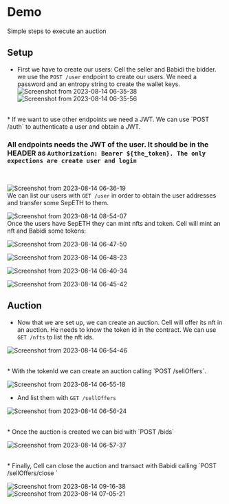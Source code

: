 # Demo
Simple steps to execute an auction
## Setup
* First we have to create our users: Cell the seller and Babidi the bidder. we use the `POST /user` endpoint to create our users.
We need a password and an entropy string to create the wallet keys.
![Screenshot from 2023-08-14 06-35-38](https://github.com/matiasADiazPerez/NFT-Marketplace/assets/130945302/62428e81-2481-4ed7-b42c-4b3a491baa3b)
![Screenshot from 2023-08-14 06-35-56](https://github.com/matiasADiazPerez/NFT-Marketplace/assets/130945302/cab66bfe-d602-4fcc-87e4-10a1622fd7ef)
<br>
* If we want to use other endpoints we need a JWT. We can use `POST /auth` to authenticate a user and obtain a JWT.
  
### All endpoints needs the JWT of the user. It should be in the HEADER as `Authorization: Bearer ${the_token}. The only expections are create user and login`
<br>

![Screenshot from 2023-08-14 06-36-19](https://github.com/matiasADiazPerez/NFT-Marketplace/assets/130945302/28a50809-7819-4ea0-b93c-6c207275b969)
<br>
We can list our users with `GET /user` in order to obtain the user addresses and transfer some SepETH to them.
<br>

![Screenshot from 2023-08-14 08-54-07](https://github.com/matiasADiazPerez/NFT-Marketplace/assets/130945302/21cfe996-8336-40c9-b347-81d86e663210)
<br>
Once the users have SepETH they can mint nfts and token. Cell will mint an nft and Babidi some tokens:

![Screenshot from 2023-08-14 06-47-50](https://github.com/matiasADiazPerez/NFT-Marketplace/assets/130945302/1a584109-4450-497f-ba35-fe2195ee8ccd)

![Screenshot from 2023-08-14 06-48-23](https://github.com/matiasADiazPerez/NFT-Marketplace/assets/130945302/7dd05500-9e18-4014-b81a-c4cda48b37f1)

![Screenshot from 2023-08-14 06-40-34](https://github.com/matiasADiazPerez/NFT-Marketplace/assets/130945302/7f9a61b2-f1e1-4ebc-8f8b-dfca312c23d8)

![Screenshot from 2023-08-14 06-45-42](https://github.com/matiasADiazPerez/NFT-Marketplace/assets/130945302/a117b071-dbd5-4e4c-9069-079a7abe88b9)

## Auction

* Now that we are set up, we can create an auction. Cell will offer its nft in an auction. He needs to know the token id in the contract. We can use `GET /nfts` to list the nft ids.

![Screenshot from 2023-08-14 06-54-46](https://github.com/matiasADiazPerez/NFT-Marketplace/assets/130945302/4f64d34e-3e46-443a-9645-04c0e905b604)

<br>
* With the tokenId we can create an auction calling `POST /sellOffers`.

![Screenshot from 2023-08-14 06-55-18](https://github.com/matiasADiazPerez/NFT-Marketplace/assets/130945302/0206df77-12d0-484f-904a-19a03bc22ca5)

* And list them with `GET /sellOffers`

![Screenshot from 2023-08-14 06-56-24](https://github.com/matiasADiazPerez/NFT-Marketplace/assets/130945302/fdf21cab-9399-489e-9930-bde18ce27b4b)

<br>
* Once the auction is created we can bid with `POST /bids`

![Screenshot from 2023-08-14 06-57-37](https://github.com/matiasADiazPerez/NFT-Marketplace/assets/130945302/7b091cc0-93c8-4ad7-a90f-cd384a0f69d2)

<br>
* Finally, Cell can close the auction and transact with Babidi calling `POST /sellOffers/close `

![Screenshot from 2023-08-14 09-16-38](https://github.com/matiasADiazPerez/NFT-Marketplace/assets/130945302/9513aa33-970d-4dea-a32f-47f5c35438d8)
![Screenshot from 2023-08-14 07-05-21](https://github.com/matiasADiazPerez/NFT-Marketplace/assets/130945302/05a100ca-e0ed-4d8c-979b-16474bf4b2de)




